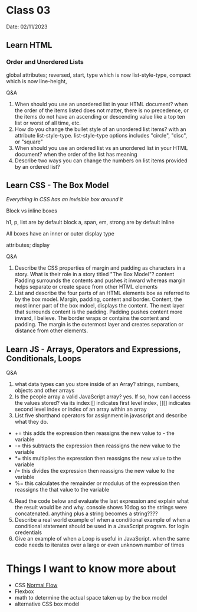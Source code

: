 # Class 03
Date: 02/11/2023

## Learn HTML

### Order and Unordered Lists

global attributes; reversed, start, type which is now list-style-type, compact which is now line-height, 

Q&A

1. When should you use an unordered list in your HTML document? when the order of the items listed does not matter, there is no precedence, or the items do not have an ascending or descending value like a top ten list or worst of all time, etc.
2. How do you change the bullet style of an unordered list items? with an attribute list-style-type. list-style-type options includes "circle", "disc", or "square"
3. When should you use an ordered list vs an unordered list in your HTML document? when the order of the list has meaning
4. Describe two ways you can change the numbers on list items provided by an ordered list?


## Learn CSS - The Box Model

*Everything in CSS has an invisible box around it*

Block vs inline boxes

h1, p, list are by default block
a, span, em, strong are by default inline


All boxes have an inner or outer display type

attributes; display

Q&A

1. Describe the CSS properties of margin and padding as characters in a story. What is their role in a story titled "The Box Model"? content Padding surrounds the contents and pushes it inward whereas margin helps separate or create space from other HTML elements
2. List and describe the four parts of an HTML elements box as referred to by the box model. Margin, padding, content and border. Content, the most inner part of the box mdoel, displays the content. The next layer that surrounds content is the padding. Padding pushes content more inward, I believe. The border wraps or contains the content and padding. The margin is the outermost layer and creates separation or distance from other elements. 

## Learn JS - Arrays, Operators and Expressions, Conditionals, Loops

Q&A
1. what data types can you store inside of an Array? strings, numbers, objects and other arrays
2. Is the people array a valid JavaScript array? yes. If so, how can I access the values stored? via its index [] indicates first level index, [][] indicates second level index or index of an array within an array
3. List five shorthand operators for assignment in javascript and describe what they do.

- += this adds the expression then reassigns the new value to - the variable
- -= this subtracts the expression then reassigns the new value to the variable
- *= this multiplies the expression then reassigns the new value to the variable
- /= this divides the expression then reassigns the new value to the variable
- %= this calculates the remainder or modulus of the expression then reassigns the that value to the variable

4. Read the code below and evaluate the last expression and explain what the result would be and why. console shows 10dog so the strings were concatenated. anything plus a string becomes a string????
5. Describe a real world example of when a conditional example of when a conditional statement should be used in a JavaScript program. for login credentials
6. Give an example of when a Loop is useful in JavaScript. when the same code needs to iterates over a large or even unknown number of times


# Things I want to know more about

- CSS [Normal Flow](https://developer.mozilla.org/en-US/docs/Learn/CSS/CSS_layout/Normal_Flow)
- Flexbox
- math to determine the actual space taken up by the box model
- alternative CSS box model
